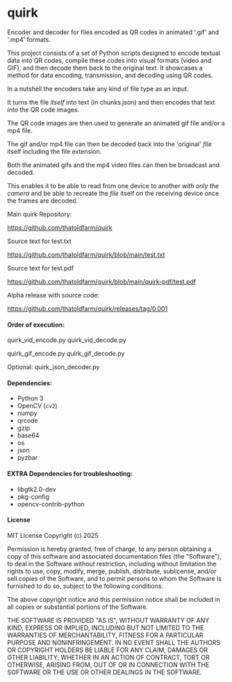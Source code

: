 # quirk
Encoder and decoder for files encoded as QR codes in animated '.gif' and '.mp4' formats.

This project consists of a set of Python scripts designed to encode textual data into QR codes, compile these codes into visual formats (video and GIF), and then decode them back to the original text. It showcases a method for data encoding, transmission, and decoding using QR codes.

In a nutshell the encoders take any kind of file type as an input.

It turns the file *itself* into text (in chunks.json) and then encodes that text *into* the QR code images.

The QR code images are then used to generate an animated gif file and/or a mp4 file.

The gif and/or mp4 file can then be decoded back into the 'original' *file* itself including the file extension.

Both the animated gifs and the mp4 video files can then be broadcast and decoded.

This enables it to be able to read from one device to another *with only the camera* and be able to recreate the *file* itself on the receiving device once the frames are decoded.

Main quirk Repository:

https://github.com/thatoldfarm/quirk

Source text for test.txt

https://github.com/thatoldfarm/quirk/blob/main/test.txt

Source text for test.pdf

https://github.com/thatoldfarm/quirk/blob/main/quirk-pdf/test.pdf

Alpha release with source code:

https://github.com/thatoldfarm/quirk/releases/tag/0.001

#### Order of execution:

quirk_vid_encode.py
quirk_vid_decode.py

quirk_gif_encode.py
quirk_gif_decode.py

Optional:
quirk_json_decoder.py


#### Dependencies:
- Python 3
- OpenCV (`cv2`)
- numpy
- qrcode
- gzip
- base64
- os
- json
- pyzbar


#### EXTRA Dependencies for troubleshooting:
- libgtk2.0-dev
- pkg-config
- opencv-contrib-python


#### License

MIT License
Copyright (c) 2025

Permission is hereby granted, free of charge, to any person obtaining a copy of this software and associated documentation files (the "Software"), to deal in the Software without restriction, including without limitation the rights to use, copy, modify, merge, publish, distribute, sublicense, and/or sell copies of the Software, and to permit persons to whom the Software is furnished to do so, subject to the following conditions:

The above copyright notice and this permission notice shall be included in all copies or substantial portions of the Software.

THE SOFTWARE IS PROVIDED "AS IS", WITHOUT WARRANTY OF ANY KIND, EXPRESS OR IMPLIED, INCLUDING BUT NOT LIMITED TO THE WARRANTIES OF MERCHANTABILITY, FITNESS FOR A PARTICULAR PURPOSE AND NONINFRINGEMENT. IN NO EVENT SHALL THE AUTHORS OR COPYRIGHT HOLDERS BE LIABLE FOR ANY CLAIM, DAMAGES OR OTHER LIABILITY, WHETHER IN AN ACTION OF CONTRACT, TORT OR OTHERWISE, ARISING FROM, OUT OF OR IN CONNECTION WITH THE SOFTWARE OR THE USE OR OTHER DEALINGS IN THE SOFTWARE.
